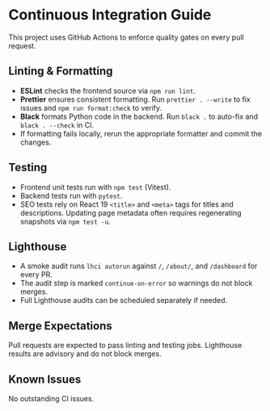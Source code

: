 # Continuous Integration Guide

This project uses GitHub Actions to enforce quality gates on every pull request.

## Linting & Formatting

- **ESLint** checks the frontend source via `npm run lint`.
- **Prettier** ensures consistent formatting. Run `prettier . --write` to fix issues and `npm run format:check` to verify.
- **Black** formats Python code in the backend. Run `black .` to auto-fix and `black . --check` in CI.
- If formatting fails locally, rerun the appropriate formatter and commit the changes.

## Testing

- Frontend unit tests run with `npm test` (Vitest).
- Backend tests run with `pytest`.
- SEO tests rely on React 19 `<title>` and `<meta>` tags for titles and descriptions. Updating page metadata often requires regenerating snapshots via `npm test -u`.

## Lighthouse

- A smoke audit runs `lhci autorun` against `/`, `/about/`, and `/dashboard` for every PR.
- The audit step is marked `continue-on-error` so warnings do not block merges.
- Full Lighthouse audits can be scheduled separately if needed.

## Merge Expectations

Pull requests are expected to pass linting and testing jobs. Lighthouse results are advisory and do not block merges.

## Known Issues

No outstanding CI issues.
